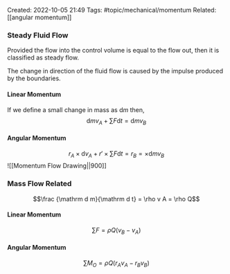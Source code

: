 Created: 2022-10-05 21:49
Tags: #topic/mechanical/momentum
Related: [[angular momentum]]

### Steady Fluid Flow
Provided the flow into the control volume is equal to the flow out, then it is classified as steady flow.

The change in direction of the fluid flow is caused by the impulse produced by the boundaries.

#### Linear Momentum
If we define a small change in mass as $\mathrm d m$ then,
$$\mathrm d m v_A + \sum F \mathrm d t = \mathrm d m v_B$$

#### Angular Momentum
$$r_A \times \mathrm d v_A + r' \times \sum F \mathrm d t = r_B = \times \mathrm d m v_B$$
![[Momentum Flow Drawing||900]]

### Mass Flow Related
$$\frac {\mathrm d m}{\mathrm d t} = \rho v A = \rho Q$$

#### Linear Momentum
$$\sum F = \rho Q(v_B - v_A)$$

#### Angular Momentum
$$\sum M_O = \rho Q(r_A v_A - r_B v_B)$$
